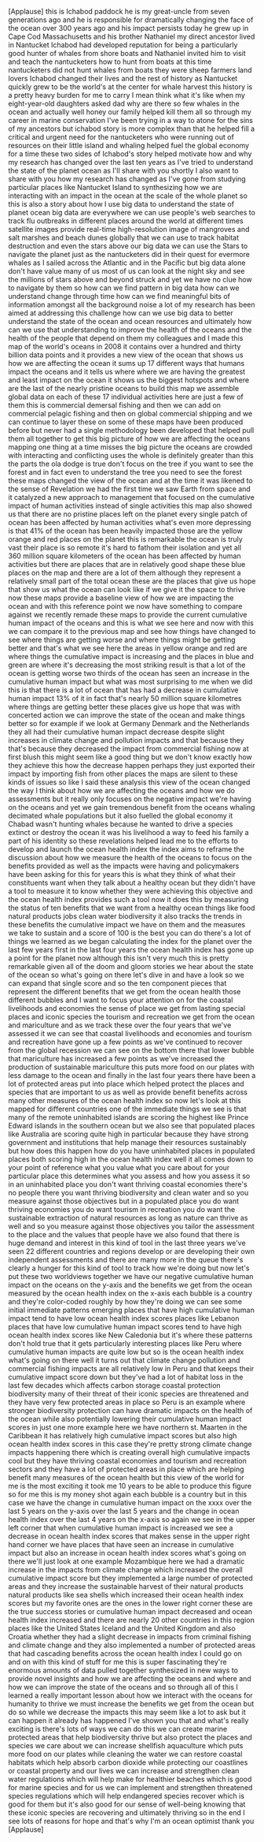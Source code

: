 
[Applause]
this is Ichabod paddock
he is my great-uncle from seven
generations ago and he is responsible
for dramatically changing the face of
the ocean over 300 years ago and his
impact persists today he grew up in Cape
Cod Massachusetts and his brother
Nathaniel my direct ancestor lived in
Nantucket
Ichabod had developed reputation for
being a particularly good hunter of
whales from shore boats and Nathaniel
invited him to visit and teach the
nantucketers how to hunt from boats at
this time nantucketers did not hunt
whales from boats they were sheep
farmers land lovers Ichabod changed
their lives and the rest of history as
Nantucket quickly grew to be the world&#39;s
at the center for whale harvest this
history is a pretty heavy burden for me
to carry
I mean think what it&#39;s like when my
eight-year-old daughters asked dad why
are there so few whales in the ocean and
actually well honey our family helped
kill them all
so through my career in marine
conservation I&#39;ve been trying in a way
to atone for the sins of my ancestors
but ichabod story is more complex than
that
he helped fill a critical and urgent
need for the nantucketers who were
running out of resources on their little
island and whaling helped fuel the
global economy for a time these two
sides of Ichabod&#39;s story helped motivate
how and why my research has changed over
the last ten years as I&#39;ve tried to
understand the state of the planet ocean
as I&#39;ll share with you shortly I also
want to share with you how my research
has changed as I&#39;ve gone from studying
particular places like Nantucket Island
to synthesizing how we are interacting
with an impact in the ocean at the scale
of the whole planet so this is also a
story about how I use big data to
understand the state of planet ocean big
data are everywhere we can use people&#39;s
web searches to track flu outbreaks in
different places around the world at
different times satellite images provide
real-time high-resolution image
of mangroves and salt marshes and beach
dunes globally that we can use to track
habitat destruction and even the stars
above our big data we can use the Stars
to navigate the planet just as the
nantucketers did in their quest for
evermore whales as I sailed across the
Atlantic and in the Pacific but big data
alone don&#39;t have value many of us most
of us can look at the night sky and see
the millions of stars above and beyond
struck and yet we have no clue how to
navigate by them so how can we find
pattern in big data how can we
understand change through time how can
we find meaningful bits of information
amongst all the background noise a lot
of my research has been aimed at
addressing this challenge how can we use
big data to better understand the state
of the ocean and ocean resources and
ultimately how can we use that
understanding to improve the health of
the oceans and the health of the people
that depend on them my colleagues and I
made this map of the world&#39;s oceans in
2008 it contains over a hundred and
thirty billion data points and it
provides a new view of the ocean that
shows us how we are affecting the ocean
it sums up 17 different ways that humans
impact the oceans and it tells us where
where we are having the greatest and
least impact on the ocean it shows us
the biggest hotspots and where are the
last of the nearly pristine oceans to
build this map we assemble global data
on each of these 17 individual
activities here are just a few of them
this is commercial demersal fishing and
then we can add on commercial pelagic
fishing and then on global commercial
shipping and we can continue to layer
these on some of these maps have been
produced before but never had a single
methodology been developed that helped
pull them all together to get this big
picture of how we are affecting the
oceans mapping one thing at a time
misses the big picture the oceans are
crowded with interacting and conflicting
uses the whole is definitely greater
than this
the parts the ola dodge is true don&#39;t
focus on the tree if you want to see the
forest and in fact even to understand
the tree you need to see the forest
these maps changed the view of the ocean
and at the time it was likened to the
sense of Revelation we had the first
time we saw Earth from space and it
catalyzed a new approach to management
that focused on the cumulative impact of
human activities instead of single
activities this map also showed us that
there are no pristine places left on the
planet every single patch of ocean has
been affected by human activities what&#39;s
even more depressing is that 41% of the
ocean has been heavily impacted those
are the yellow orange and red places on
the planet this is remarkable the ocean
is truly vast their place is so remote
it&#39;s hard to fathom their isolation and
yet all 360 million square kilometers of
the ocean has been affected by human
activities but there are places that are
in relatively good shape these blue
places on the map and there are a lot of
them although they represent a
relatively small part of the total ocean
these are the places that give us hope
that show us what the ocean can look
like if we give it the space to thrive
now these maps provide a baseline view
of how we are impacting the ocean and
with this reference point we now have
something to compare against we recently
remade these maps to provide the current
cumulative human impact of the oceans
and this is what we see here and now
with this we can compare it to the
previous map and see how things have
changed to see where things are getting
worse and where things might be getting
better and that&#39;s what we see here the
areas in yellow orange and red are where
things the cumulative impact is
increasing and the places in blue and
green are where it&#39;s decreasing the most
striking result is that a lot of the
ocean is getting worse two thirds of the
ocean has seen an increase in the
cumulative human impact but what was
most surprising to me when we did this
is that there is a
lot of ocean that has had a decrease in
cumulative human impact 13% of it in
fact
that&#39;s nearly 50 million square
kilometres where things are getting
better these places give us hope that
was with concerted action we can improve
the state of the ocean and make things
better so for example if we look at
Germany Denmark and the Netherlands they
all had their cumulative human impact
decrease
despite slight increases in climate
change and pollution impacts and that
because they that&#39;s because they
decreased the impact from commercial
fishing now at first blush this might
seem like a good thing but we don&#39;t know
exactly how they achieve this how the
decrease happen perhaps they just
exported their impact by importing fish
from other places the maps are silent to
these kinds of issues so like I said
these analysis this view of the ocean
changed the way I think about how we are
affecting the oceans and how we do
assessments but it really only focuses
on the negative impact we&#39;re having on
the oceans and yet we gain tremendous
benefit from the oceans whaling
decimated whale populations but it also
fuelled the global economy it Chabad
wasn&#39;t hunting whales because he wanted
to drive a species extinct or destroy
the ocean it was his livelihood a way to
feed his family a part of his identity
so these revelations helped lead me to
the efforts to develop and launch the
ocean health index the index aims to
reframe the discussion about how we
measure the health of the oceans to
focus on the benefits provided as well
as the impacts were having and
policymakers have been asking for this
for years this is what they think of
what their constituents want when they
talk about a healthy ocean but they
didn&#39;t have a tool to measure it to know
whether they were achieving this
objective and the ocean health index
provides such a tool now it does this by
measuring the status of ten benefits
that we want from a healthy ocean things
like food natural products jobs clean
water biodiversity it also tracks the
trends in these benefits the cumulative
impact we have on them and the measures
we take to sustain
and a score of 100 is the best you can
do there&#39;s a lot of things we learned as
we began calculating the index for the
planet over the last few years first in
the last four years the ocean health
index has gone up a point for the planet
now although this isn&#39;t very much this
is pretty remarkable given all of the
doom and gloom stories we hear about the
state of the ocean so what&#39;s going on
there let&#39;s dive in and have a look so
we can expand that single score and so
the ten component pieces that represent
the different benefits that we get from
the ocean health those different bubbles
and I want to focus your attention on
for the coastal livelihoods and
economies the sense of place we get from
lasting special places and iconic
species the tourism and recreation we
get from the ocean and mariculture and
as we track these over the four years
that we&#39;ve assessed it we can see that
coastal livelihoods and economies and
tourism and recreation have gone up a
few points as we&#39;ve continued to recover
from the global recession
we can see on the bottom there that
lower bubble that mariculture has
increased a few points as we&#39;ve
increased the production of sustainable
mariculture this puts more food on our
plates with less damage to the ocean and
finally in the last four years there
have been a lot of protected areas put
into place which helped protect the
places and species that are important to
us as well as provide benefit benefits
across many other measures of the ocean
health index so now let&#39;s look at this
mapped for different countries one of
the immediate things we see is that many
of the remote uninhabited islands are
scoring the highest like Prince Edward
islands in the southern ocean but we
also see that populated places like
Australia are scoring quite high in
particular because they have strong
government and institutions that help
manage their resources sustainably but
how does this happen how do you have
uninhabited places in populated places
both scoring high in the ocean health
index well it all comes down to your
point of reference what you value what
you care about for your particular place
this determines what you assess and how
you assess it so in an uninhabited place
you don&#39;t want thriving coastal
economies there&#39;s no people there you
want thriving biodiversity and clean
water and so you measure against those
objectives but in a populated place you
do want thriving economies you do want
tourism in recreation you do want the
sustainable extraction of natural
resources as long as nature can thrive
as well and so you measure against those
objectives you tailor the assessment to
the place and the values that people
have we also found that there is huge
demand and interest in this kind of tool
in the last three years we&#39;ve seen 22
different countries and regions develop
or are developing their own independent
assessments and there are many more in
the queue there&#39;s clearly a hunger for
this kind of tool to track how we&#39;re
doing
but now let&#39;s put these two worldviews
together we have our negative cumulative
human impact on the oceans on the y-axis
and the benefits we get from the ocean
measured by the ocean health index on
the x-axis each bubble is a country and
they&#39;re color-coded roughly by how
they&#39;re doing we can see some initial
immediate patterns emerging places that
have high cumulative human impact tend
to have low ocean health index scores
places like Lebanon places that have low
cumulative human impact scores tend to
have high ocean health index scores like
New Caledonia
but it&#39;s where these patterns don&#39;t hold
true that it gets particularly
interesting places like Peru where
cumulative human impacts are quite low
but so is the ocean health index what&#39;s
going on there well it turns out that
climate change pollution and commercial
fishing impacts are all relatively low
in Peru and that keeps their cumulative
impact score down but they&#39;ve had a lot
of habitat loss in the last few decades
which affects carbon storage coastal
protection biodiversity many of their
threat of their iconic species are
threatened and they have very few
protected areas in place so Peru is an
example where stronger biodiversity
protection can have dramatic impacts on
the health of the ocean while also
potentially lowering their cumulative
human impact scores in just one more
example here we have northern st.
Maarten in the Caribbean it has
relatively high cumulative impact scores
but also high ocean health index scores
in this case they&#39;re pretty strong
climate change impacts happening there
which is creating overall high
cumulative impacts cool
but they have thriving coastal economies
and tourism and recreation sectors and
they have a lot of protected areas in
place which are helping benefit many
measures of the ocean health but this
view of the world for me is the most
exciting it took me 10 years to be able
to produce this figure so for me this is
my money shot again each bubble is a
country but in this case we have the
change in cumulative human impact on the
xxxx over the last 5 years on the y-axis
over the last 5 years and the change in
ocean health index over the last 4 years
on the x-axis so again we see in the
upper left corner that when cumulative
human impact is increased we see a
decrease in ocean health index scores
that makes sense in the upper right hand
corner we have places that have seen an
increase in cumulative impact but also
an increase in ocean health index scores
what&#39;s going on there we&#39;ll just look at
one example Mozambique here we had a
dramatic increase in the impacts from
climate change which increased the
overall cumulative impact score but they
implemented a large number of protected
areas and they increase the sustainable
harvest of their natural products
natural products like sea shells which
increased their ocean health index
scores but my favorite ones are the ones
in the lower right corner these are the
true success stories or cumulative human
impact decreased and ocean health index
increased and there are nearly 20 other
countries in this region places like the
United States Iceland and the United
Kingdom and also Croatia whether they
had a slight decrease in impacts from
criminal fishing and climate change and
they also implemented a number of
protected areas that had cascading
benefits across the ocean health index I
could go on and on with this kind of
stuff for me this is super fascinating
they&#39;re enormous amounts of data pulled
together synthesized in new ways to
provide novel insights and how we are
affecting the oceans and where and how
we can improve the state of the oceans
and so through all of this I learned a
really important lesson about how we
interact with the oceans for humanity to
thrive we must increase the benefits we
get from the ocean but do so while we
decrease the impacts
this may seem like a lot to ask but it
can happen it already has happened I&#39;ve
shown you that and what&#39;s really
exciting is there&#39;s lots of ways we can
do this we can create marine protected
areas that help biodiversity thrive but
also protect the places and species we
care about we can increase shellfish
aquaculture which puts more food on our
plates while cleaning the water we can
restore coastal habitats which help
absorb carbon dioxide while protecting
our coastlines or coastal property and
our lives we can increase and strengthen
clean water regulations which will help
make for healthier beaches which is good
for marine species and for us we can
implement and strengthen threatened
species regulations which will help
endangered species recover which is good
for them but it&#39;s also good for our
sense of well-being knowing that these
iconic species are recovering and
ultimately thriving so in the end I see
lots of reasons for hope and that&#39;s why
I&#39;m an ocean optimist thank you
[Applause]
